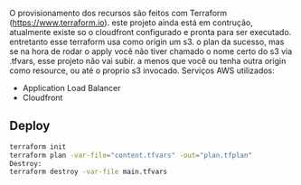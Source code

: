 O provisionamento dos recursos são feitos com Terraform (https://www.terraform.io).
este projeto ainda está em contrução, atualmente existe so o cloudfront configurado e pronta para ser executado. entretanto esse terraform usa como origin um s3. 
o plan da sucesso, mas se na hora de rodar o apply você não tiver chamado o nome certo do s3 via .tfvars, esse projeto não vai subir. a menos que você ou tenha 
outra origin como resource, ou até o proprio s3 invocado. 
Serviços AWS utilizados:
- Application Load Balancer
- Cloudfront

## Deploy

```bash
terraform init
terraform plan -var-file="content.tfvars" -out="plan.tfplan"
Destroy:
terraform destroy -var-file main.tfvars
```
